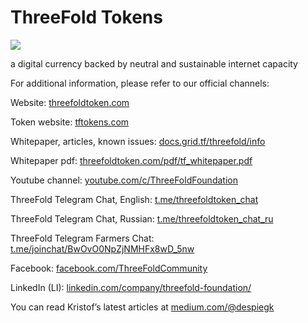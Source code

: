 # ThreeFold Tokens

[![](https://images.unsplash.com/photo-1499334758287-dc8133b315e9?ixlib=rb-0.3.5&ixid=eyJhcHBfaWQiOjEyMDd9&s=29a7b95a9ad9b0825b929ec242afc300&auto=format&fit=crop&w=3450&q=80)](https://www.youtube.com/watch?v=4exjbFvnGkk)

a digital currency backed by neutral and sustainable internet capacity

For additional information, please refer to our official channels: 

Website: [threefoldtoken.com](https://threefoldtoken.com/) 

Token website: [tftokens.com](http://www.tftokens.com/)

Whitepaper, articles, known issues: [docs.grid.tf/threefold/info](https://docs.grid.tf/threefold/info) 

Whitepaper pdf: [threefoldtoken.com/pdf/tf_whitepaper.pdf](https://threefoldtoken.com/pdf/tf_whitepaper.pdf)

Youtube channel: [youtube.com/c/ThreeFoldFoundation](https://www.youtube.com/c/ThreeFoldFoundation)

ThreeFold Telegram Chat, English: [t.me/threefoldtoken_chat](https://t.me/threefoldtoken_chat)

ThreeFold Telegram Chat, Russian: [t.me/threefoldtoken_chat_ru](https://t.me/threefoldtoken_chat_ru)

ThreeFold Telegram Farmers Chat: [t.me/joinchat/BwOvO0NpZjNMHFx8wD_5nw](https://t.me/joinchat/BwOvO0NpZjNMHFx8wD_5nw)

Facebook: [facebook.com/ThreeFoldCommunity](https://www.facebook.com/ThreeFoldCommunity)

LinkedIn (LI): [linkedin.com/company/threefold-foundation/](https://www.linkedin.com/company/threefold-foundation/)

You can read Kristof’s latest articles at [medium.com/@despiegk](https://medium.com/@despiegk)

